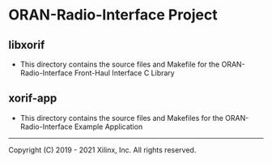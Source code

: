 # ORAN-Radio-Interface Project

## libxorif

* This directory contains the source files and Makefile for the ORAN-Radio-Interface Front-Haul Interface C Library

## xorif-app

* This directory contains the source files and Makefiles for the ORAN-Radio-Interface Example Application

---

Copyright (C) 2019 - 2021  Xilinx, Inc.  All rights reserved.

